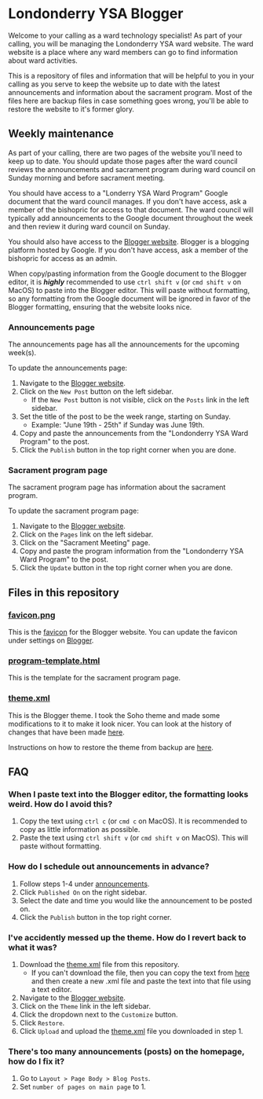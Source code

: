 # Londonderry YSA Blogger

Welcome to your calling as a ward technology specialist! As part of your calling, you will be managing the Londonderry YSA ward website. The ward website is a place where any ward members can go to find information about ward activities.

This is a repository of files and information that will be helpful to you in your calling as you serve to keep the website up to date with the latest announcements and information about the sacrament program. Most of the files here are backup files in case something goes wrong, you'll be able to restore the website to it's former glory.

## Weekly maintenance

As part of your calling, there are two pages of the website you'll need to keep up to date. You should update those pages after the ward council reviews the announcements and sacrament program during ward council on Sunday morning and before sacrament meeting.

You should have access to a "Londerry YSA Ward Program" Google document that the ward council manages. If you don't have access, ask a member of the bishopric for access to that document. The ward council will typically add announcements to the Google document throughout the week and then review it during ward council on Sunday.

You should also have access to the [Blogger website](https://www.blogger.com). Blogger is a blogging platform hosted by Google. If you don't have access, ask a member of the bishopric for access as an admin.

When copy/pasting information from the Google document to the Blogger editor, it is ***highly*** recommended to use `ctrl shift v` (or `cmd shift v` on MacOS) to paste into the Blogger editor. This will paste without formatting, so any formatting from the Google document will be ignored in favor of the Blogger formatting, ensuring that the website looks nice.

### Announcements page

The announcements page has all the announcements for the upcoming week(s).

<!-- TODO: Add more detailed steps to expand upon step 4  -->
To update the announcements page:
1. Navigate to the [Blogger website](https://www.blogger.com).
2. Click on the `New Post` button on the left sidebar.
    - If the `New Post` button is not visible, click on the `Posts` link in the left sidebar.
3. Set the title of the post to be the week range, starting on Sunday.
    - Example: "June 19th - 25th" if Sunday was June 19th.
4. Copy and paste the announcements from the "Londonderry YSA Ward Program" to the post.
5. Click the `Publish` button in the top right corner when you are done.

### Sacrament program page

The sacrament program page has information about the sacrament program.

<!-- TODO: Add more detailed steps to expand upon step 4  -->
To update the sacrament program page:
1. Navigate to the [Blogger website](https://www.blogger.com).
2. Click on the `Pages` link on the left sidebar.
3. Click on the "Sacrament Meeting" page.
4. Copy and paste the program information from the "Londonderry YSA Ward Program" to the post.
5. Click the `Update` button in the top right corner when you are done.

## Files in this repository

### [favicon.png](favicon.png)

This is the [favicon](https://www.w3schools.com/html/html_favicon.asp) for the Blogger website. You can update the favicon under settings on [Blogger](https://www.blogger.com).

### [program-template.html](program-template.html)
<!-- TODO: Add more information about how to use the template -->
This is the template for the sacrament program page.

### [theme.xml](theme.xml)

This is the Blogger theme. I took the Soho theme and made some modifications to it to make it look nicer. You can look at the history of changes that have been made [here](https://github.com/Zachatoo/londonderry-ysa-blogger/commits/main/theme.xml).

Instructions on how to restore the theme from backup are [here](#ive-accidently-messed-up-the-theme-how-do-i-revert-back-to-what-it-was).

## FAQ

### When I paste text into the Blogger editor, the formatting looks weird. How do I avoid this?
1. Copy the text using `ctrl c` (or `cmd c` on MacOS). It is recommended to copy as little information as possible.
2. Paste the text using `ctrl shift v` (or `cmd shift v` on MacOS). This will paste without formatting.

### How do I schedule out announcements in advance?
1. Follow steps 1-4 under [announcements](#announcements-page).
2. Click `Published On` on the right sidebar.
3. Select the date and time you would like the announcement to be posted on.
4. Click the `Publish` button in the top right corner.


### I've accidently messed up the theme. How do I revert back to what it was?

1. Download the [theme.xml](theme.xml) file from this repository.
    - If you can't download the file, then you can copy the text from [here](https://raw.githubusercontent.com/Zachatoo/londonderry-ysa-blogger/main/theme.xml) and then create a new .xml file and paste the text into that file using a text editor.
2. Navigate to the [Blogger website](https://www.blogger.com).
3. Click on the `Theme` link in the left sidebar.
4. Click the dropdown next to the `Customize` button.
5. Click `Restore`.
6. Click `Upload` and upload the [theme.xml](theme.xml) file you downloaded in step 1.

### There's too many announcements (posts) on the homepage, how do I fix it?

1. Go to `Layout > Page Body > Blog Posts`.
2. Set `number of pages on main page` to 1.
